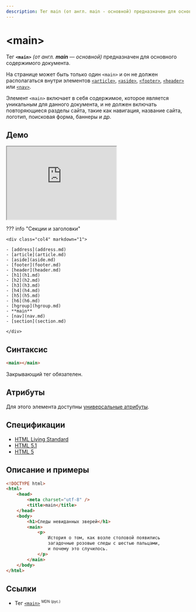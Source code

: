 ```yaml
---
description: Тег main (от англ. main - основной) предназначен для основного содержимого документа
---
```


# &lt;main&gt;

Тег **`<main>`** _(от англ. **main** — основной)_ предназначен для основного содержимого документа.

На странице может быть только один `<main>` и он не должен располагаться внутри элементов [`<article>`](article.md), [`<aside>`](aside.md), [`<footer>`](footer.md), [`<header>`](header.md) или [`<nav>`](nav.md).

Элемент `<main>` включает в себя содержимое, которое является уникальным для данного документа, и не должен включать повторяющиеся разделы сайта, такие как навигация, название сайта, логотип, поисковая форма, баннеры и др.

## Демо

<iframe class="interactive is-tabbed-shorter-height" height="200" src="https://interactive-examples.mdn.mozilla.net/pages/tabbed/main.html" title="MDN Web Docs Interactive Example" loading="lazy" data-readystate="complete"></iframe>

??? info "Секции и заголовки"

    <div class="col4" markdown="1">

    - [address](address.md)
    - [article](article.md)
    - [aside](aside.md)
    - [footer](footer.md)
    - [header](header.md)
    - [h1](h1.md)
    - [h2](h2.md)
    - [h3](h3.md)
    - [h4](h4.md)
    - [h5](h5.md)
    - [h6](h6.md)
    - [hgroup](hgroup.md)
    - **main**
    - [nav](nav.md)
    - [section](section.md)

    </div>

## Синтаксис

```html
<main></main>
```

Закрывающий тег обязателен.

## Атрибуты

Для этого элемента доступны [универсальные атрибуты](uni-attr.md).

## Спецификации

-   [HTML Living Standard](https://html.spec.whatwg.org/multipage/#semantics.html#the-main-element)
-   [HTML 5.1](https://www.w3.org/TR/2016/REC-html51-20161101/grouping-content.html#the-main-element)
-   [HTML 5](http://www.w3.org/TR/html5/grouping-content.html#the-main-element)

## Описание и примеры

```html
<!DOCTYPE html>
<html>
    <head>
        <meta charset="utf-8" />
        <title>main</title>
    </head>
    <body>
        <h1>Следы невиданных зверей</h1>
        <main>
            <p>
                История о том, как возле столовой появились
                загадочные розовые следы с шестью пальцами,
                и почему это случилось.
            </p>
        </main>
    </body>
</html>
```

## Ссылки

-   Тег [`<main>`](https://developer.mozilla.org/ru/docs/Web/HTML/Element/main) <sup><small>MDN (рус.)</small></sup>
